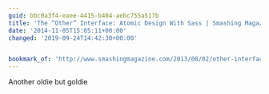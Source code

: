 ```yaml
---
guid: bbc0a3f4-eaee-4415-b404-aebc755a517b
title: 'The “Other” Interface: Atomic Design With Sass | Smashing Magazine'
date: '2014-11-05T15:05:11+00:00'
changed: '2019-09-24T14:42:30+00:00'


bookmark_of: 'http://www.smashingmagazine.com/2013/08/02/other-interface-atomic-design-sass/'
---
```



Another oldie but goldie
